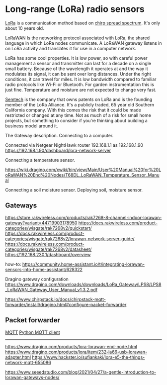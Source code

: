 # Long-range (LoRa) radio sensors

[LoRa](https://en.wikipedia.org/wiki/LoRa) is a communication method based on
[chirp spread spectrum](https://en.wikipedia.org/wiki/Chirp_spread_spectrum).
It's only about 10 years old.

LoRaWAN Is the networking protocol associated with LoRa, the shared
language in which LoRa nodes communicate.
A LoRaWAN gateway listens in on LoRa activity and translates it for
use in a computer network.

LoRa has some cool properties. It is low power, so with careful power
management a sensor and transmitter can last for a decade on a single
small battery. Because of the wavelength it operates at and the way it
modulates its signal, it can be sent over long distances.
Under the right conditions, it can travel for miles. It is low bandwidth
compared to familiar radio protocols like Wi-Fi or Bluetooth.
For garden instrumentation this is just fine. Temperature and moisture
are not expected to change very fast.

[Semtech](https://en.wikipedia.org/wiki/Semtech) is the company that owns
patents on LoRa and is the founding member of the LoRa Alliance.
It's a publicly traded, 65 year old Southern California company.
With this comes the risk that it could be made restricted or changed
at any time. Not as much of a risk for small home projects, but something
to consider if you’re thinking about building a business model around it.


The Gateway description.
Connecting to a computer.

Connected via Netgear NightHawk router
192.168.1.1
as
192.168.1.90
https://192.168.1.90/dashboard/lora-network-server

Connecting a temperature sensor.

https://wiki.dragino.com/xwiki/bin/view/Main/User%20Manual%20for%20LoRaWAN%20End%20Nodes/T68DL_LoRaWAN_Temperature_Sensor_Manual

Connecting a soil moisture sensor.
Deploying soil, moisture sensor.


## Gateways

https://store.rakwireless.com/products/rak7268-8-channel-indoor-lorawan-gateway?variant=44719903178950
https://docs.rakwireless.com/product-categories/wisgate/rak7268v2/quickstart/
https://docs.rakwireless.com/product-categories/wisgate/rak7268v2/lorawan-network-server-guide/
https://docs.rakwireless.com/product-categories/wisgate/rak7268v2/datasheet/
https://192.168.230.1/dashboard/overview


how-to: https://community.home-assistant.io/t/integrating-lorawan-sensors-into-home-assistant/628322

Dragino gateway configuration
https://www.dragino.com/downloads/downloads/LoRa_Gateway/LPS8/LPS8_LoRaWAN_Gateway_User_Manual_v1.3.2.pdf

https://www.chirpstack.io/docs/chirpstack-mqtt-forwarder/install/dragino.html#configure-packet-forwarder

## Packet forwarder

[MQTT](https://en.wikipedia.org/wiki/MQTT)
[Python MQTT client](https://pypi.org/project/paho-mqtt/)


-------

https://www.dragino.com/products/lora-lorawan-end-node.html
https://www.dragino.com/products/lora/item/232-la66-usb-lorawan-adapter.html
https://www.hackster.io/sufiankaki/lora-e5-the-things-network-mqtt-655086

https://www.seeedstudio.com/blog/2021/04/27/a-gentle-introduction-to-lorawan-gateways-nodes/
